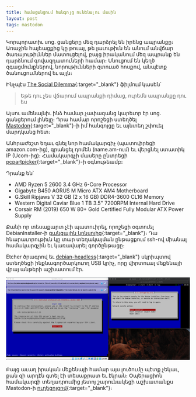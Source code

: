 ```yaml
---
title: համացանցում հանգոյց ունենալու մասին
layout: post
tags: mastodon
---
```


Կորպորատիւ սոց. ցանցերը մեզ դարձրել են իրենց ապրանքը։ Առաջին հայեացքից կը թուայ, թե լաւութիւն են անում անվճար ծառայութիւններ մատուցելով, բայց իրականում մեզ ապրանք են դարձնում գովազդատուների համար։ Սնուցում են կեղծ զգացմունքներով, նորութիւնների զտուած հոսքով, անպէտք ծանուցումներով եւ այլն։

Ինչպէս [The Social Dilemma](https://youtu.be/uaaC57tcci0){:target="\_blank"} ֆիլմում կասեն՝

> Եթե դու չես վճարում ապրանքի դիմաց, ուրեմն ապրանքը դու ես

Այսու ամենայնիւ ինձ համար չափազանց կարեւոր էր սոց. ցանցերում լինելը։ Դրա համար որոշեցի ստեղծել [Mastodon](https://joinmastodon.org/){:target="\_blank"}-ի իմ հանգոյցը եւ այնտեղ շփուել մարդկանց հետ։

Անհրաժեշտ եղաւ գնել նոր համակարգիչ (պատուիրեցի amazon.com-ից), գրանցել դոմեն (name.am-ում) եւ վերցնել ստատիկ IP (Ucom-ից)։ Համակարգչի մասերը ընտրեցի [pcpartpicker](https://pcpartpicker.com){:target="\_blank"}-ի օգնութեամբ։

Դրանք են՝

- AMD Ryzen 5 2600 3.4 GHz 6-Core Processor
- Gigabyte B450 AORUS M Micro ATX AM4 Motherboard
- G.Skill Ripjaws V 32 GB (2 x 16 GB) DDR4-3600 CL16 Memory
- Western Digital Caviar Blue 1 TB 3.5" 7200RPM Internal Hard Drive
- Corsair RM (2019) 650 W 80+ Gold Certified Fully Modular ATX Power Supply

Քանի որ տեսաքարտ չէի պատուիրել, որոշեցի օգտուել DebianInstaller-ի [ցանցային կոնսոլից](https://wiki.debian.org/DebianInstaller/NetworkConsole){:target="\_blank"}։ Դա հնարաւորութիւն կը տար տեղակայման ընթացքում ssh-ով միանալ համակարգչին եւ կառավարել գործընթացը։

Etcher ծրագրով եւ [debian-headless](https://github.com/philpagel/debian-headless){:target="\_blank"} սկրիպտով ստեղծեցի ինքնագործարկուող USB կրիչ, որը վիրտուալ մեքենայի վրայ անթերի աշխատում էր.

<img src="/uploads/debian-installer-network-console.png"/>

Բայց աւաղ իրական մեքենայի համար այս լուծումը պէտք չեկաւ, քան զի արդէն գտել էի տեսաքրատ եւ էկրան։ Օպերացիոն համակարգի տեղադրումից յետոյ շարունակեցի աշխատանքս Mastodon-ի [ուղեցոյցով](https://docs.joinmastodon.org/admin/install/){:target="\_blank"}։
